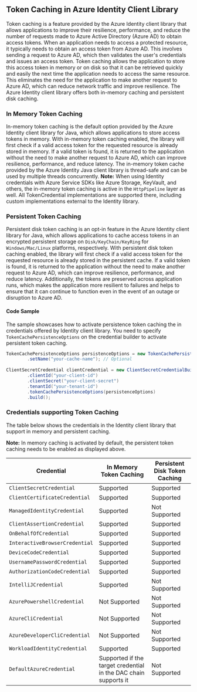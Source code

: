 ## Token Caching in Azure Identity Client Library

Token caching is a feature provided by the Azure Identity client library that allows applications to improve their resilience, performance, and reduce the number of requests made to Azure Active Directory (Azure AD) to obtain access tokens.
When an application needs to access a protected resource, it typically needs to obtain an access token from Azure AD. This involves sending a request to Azure AD, which then validates the user's credentials and issues an access token.
Token caching allows the application to store this access token in memory or on disk so that it can be retrieved quickly and easily the next time the application needs to access the same resource. This eliminates the need for the application to make another request to Azure AD, which can reduce network traffic and improve resilience.
The Azure Identity client library offers both in-memory caching and persistent disk caching.

### In Memory Token Caching
In-memory token caching is the default option provided by the Azure Identity client library for Java, which allows applications to store access tokens in memory.
With in-memory token caching enabled, the library will first check if a valid access token for the requested resource is already stored in memory. If a valid token is found, it is returned to the application without the need to make another request to Azure AD, which can improve resilience, performance, and reduce latency. The in-memory token cache provided by the Azure Identity Java client library is thread-safe and can be used by multiple threads concurrently.
**Note:** When using Identity credentials with Azure Service SDKs like Azure Storage, KeyVault, and others, the in-memory token caching is active in the `HttpPipeline` layer as well. All TokenCredential implementations are supported there, including custom implementations external to the Identity library.

### Persistent Token Caching

Persistent disk token caching is an opt-in feature in the Azure Identity client library for Java, which allows applications to cache access tokens in an encrypted persistent storage on `Disk/KeyChain/KeyRing` for `Windows/Mac/Linux` platforms, respectively.
With persistent disk token caching enabled, the library will first check if a valid access token for the requested resource is already stored in the persistent cache. If a valid token is found, it is returned to the application without the need to make another request to Azure AD, which can improve resilience, performance, and reduce latency. Additionally, the tokens are preserved across application runs, which makes the application more resilient to failures and helps to ensure that it can continue to function even in the event of an outage or disruption to Azure AD.

#### Code Sample
The sample showcases how to activate persistence token caching the in credentials offered by Identity client library.
You need to specify `TokenCachePersistenceOptions` on the credential builder to activate persistent token caching.

```java 
TokenCachePersistenceOptions persistenceOptions = new TokenCachePersistenceOptions()
        .setName("your-cache-name"); // Optional
        
ClientSecretCredential clientCredential = new ClientSecretCredentialBuilder()
        .clientId("your-client-id")
        .clientSecret("your-client-secret")
        .tenantId("your-tenant-id")
        .tokenCachePersistenceOptions(persistenceOptions)
        .build();
```

### Credentials supporting Token Caching

The table below shows the credentials in the Identity client library that support in memory and persistent caching.

**Note:** In memory caching is activated by default, the persistent token caching needs to be enabled as displayed above.

| Credential | In Memory Token Caching | Persistent Disk Token Caching |  
|---|---|---|  
| `ClientSecretCredential` | Supported | Supported |
| `ClientCertificateCredential` | Supported | Supported |
| `ManagedIdentityCredential` | Supported | Not Supported |
| `ClientAssertionCredential` | Supported | Supported |
| `OnBehalfOfCredential` | Supported | Supported |
| `InteractiveBrowserCredential` | Supported | Supported |
| `DeviceCodeCredential` | Supported | Supported |
| `UsernamePasswordCredential` | Supported | Supported |
| `AuthorizationCodeCredential` | Supported | Supported |
| `IntelliJCredential` | Supported | Not Supported |
| `AzurePowershellCredential` | Not Supported | Not Supported |
| `AzureCliCredential` | Not Supported | Not Supported |
| `AzureDeveloperCliCredential` | Not Supported | Not Supported |
| `WorkloadIdentityCredential` | Supported | Supported |
| `DefaultAzureCredential` | Supported if the target credential in the DAC chain supports it | Not Supported

